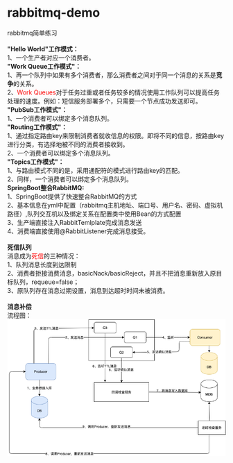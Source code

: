 # rabbitmq-demo
rabbitmq简单练习<br/>
<br/>
**"Hello World"工作模式：**<br/>
1、一个生产者对应一个消费者。<br/>
**"Work Queue工作模式"：**<br/>
1、再一个队列中如果有多个消费者，那么消费者之间对于同一个消息的关系是**竞争**的关系。<br/>
2、<font color='red'>Work Queues</font>对于任务过重或者任务较多的情况使用工作队列可以提高任务处理的速度。例如：短信服务部署多个，只需要一个节点成功发送即可。<br/>
**"PubSub工作模式"：**<br/>
1、一个消费者可以绑定多个消息队列。<br/>
**"Routing工作模式"：**<br/>
1、通过指定路由key来限制消费者就收信息的权限。即将不同的信息，按路由key进行分类，有选择地被不同的消费者接收到。<br/>
2、一个消费者可以绑定多个消息队列。<br/>
**"Topics工作模式"：**<br/>
1、与路由模式不同的是，采用通配符的模式进行路由key的匹配。<br/>
2、同样，一个消费者可以绑定多个消息队列。<br/>
**SpringBoot整合RabbitMQ:**<br/>
1、SpringBoot提供了快速整合RabbitMQ的方式<br/>
2、基本信息在yml中配置（rabbitmq主机地址、端口号、用户名、密码、虚拟机路径）,队列交互机以及绑定关系在配置类中使用Bean的方式配置<br/>
3、生产端直接注入RabbitTemlplate完成消息发送<br/>
4、消费端直接使用@RabbitListener完成消息接受。<br/>
<br/>
**死信队列**<br/>
消息成为<font color='red'>死信</font>的三种情况：<br/>
1、队列消息长度到达限制<br/>
2、消费者拒接消费消息，basicNack/basicReject，并且不把消息重新放入原目标队列，requeue=false；<br/>
3、原队列存在消息过期设置，消息到达超时时间未被消费。<br/>
<br/>
**消息补偿**<br/>
流程图：<br/>
![Image text](https://github.com/Four1996/rabbitmq-demo/blob/master/imgfolder/RabbitMQ%E6%B6%88%E6%81%AF%E8%A1%A5%E5%81%BF.png)
